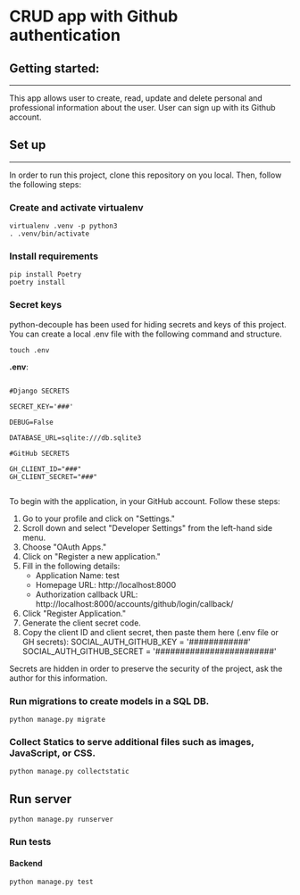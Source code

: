 # CRUD app with Github authentication 

## Getting started:

---
This app allows user to create, read, update and delete personal and professional information about the user. User can sign up with its Github account. 


## Set up

---
In order to run this project, clone this repository on you local. Then, follow the following steps:

### Create and activate virtualenv
```commandline
virtualenv .venv -p python3
. .venv/bin/activate
```

### Install requirements
```commandline
pip install Poetry
poetry install
```

### Secret keys
python-decouple has been used for hiding secrets and keys of this project. You can create a local .env file with the following command and structure.

```commandline
touch .env
```
**.env**:
```

#Django SECRETS

SECRET_KEY='###'

DEBUG=False

DATABASE_URL=sqlite:///db.sqlite3

#GitHub SECRETS

GH_CLIENT_ID="###"
GH_CLIENT_SECRET="###"


``` 

To begin with the application, in your GitHub account. Follow these steps:

1. Go to your profile and click on "Settings."
2. Scroll down and select "Developer Settings" from the left-hand side menu.
3. Choose "OAuth Apps."
4. Click on "Register a new application."
5. Fill in the following details:
   - Application Name: test
   - Homepage URL: http://localhost:8000
   - Authorization callback URL: http://localhost:8000/accounts/github/login/callback/
6. Click "Register Application."
7. Generate the client secret code.
8. Copy the client ID and client secret, then paste them here (.env file or GH secrets):
   SOCIAL_AUTH_GITHUB_KEY = '############'
   SOCIAL_AUTH_GITHUB_SECRET = '########################'

Secrets are hidden in order to preserve the security of the project, ask the author for this information.

### Run migrations to create models in a SQL DB.
```commandline
python manage.py migrate
```

### Collect Statics to serve additional files such as images, JavaScript, or CSS.
```commandline
python manage.py collectstatic
```

## Run server

```commandline
python manage.py runserver
```

### Run tests

#### Backend
```commandline
python manage.py test
```
